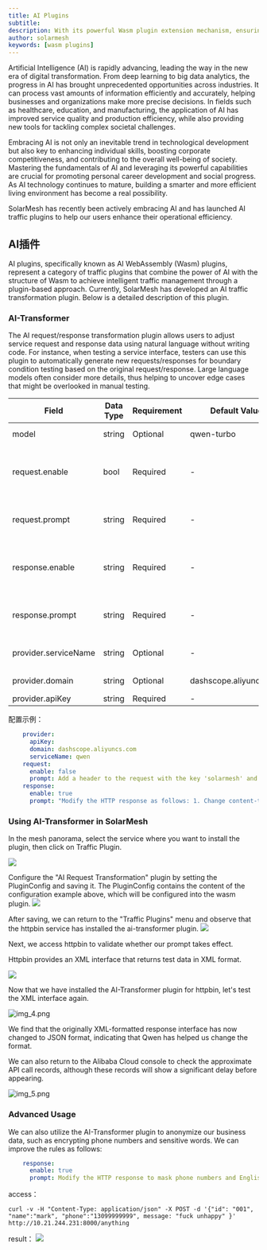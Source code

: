 ```yaml
---
title: AI Plugins
subtitle:
description: With its powerful Wasm plugin extension mechanism, ensuring memory safety through sandbox isolation, supporting multiple programming languages, allowing independent plugin upgrades, and enabling traffic-agnostic hot updates, this helps build a more flexible and secure application network.
author: solarmesh
keywords: [wasm plugins]
---
```


Artificial Intelligence (AI) is rapidly advancing, leading the way in the new era of digital transformation. From deep learning to big data analytics, the progress in AI has brought unprecedented opportunities across industries. It can process vast amounts of information efficiently and accurately, helping businesses and organizations make more precise decisions. In fields such as healthcare, education, and manufacturing, the application of AI has improved service quality and production efficiency, while also providing new tools for tackling complex societal challenges.

Embracing AI is not only an inevitable trend in technological development but also key to enhancing individual skills, boosting corporate competitiveness, and contributing to the overall well-being of society. Mastering the fundamentals of AI and leveraging its powerful capabilities are crucial for promoting personal career development and social progress. As AI technology continues to mature, building a smarter and more efficient living environment has become a real possibility.

SolarMesh has recently been actively embracing AI and has launched AI traffic plugins to help our users enhance their operational efficiency.

## AI插件

AI plugins, specifically known as AI WebAssembly (Wasm) plugins, represent a category of traffic plugins that combine the power of AI with the structure of Wasm to achieve intelligent traffic management through a plugin-based approach. Currently, SolarMesh has developed an AI traffic transformation plugin. Below is a detailed description of this plugin.
### AI-Transformer

The AI request/response transformation plugin allows users to adjust service request and response data using natural language without writing code. For instance, when testing a service interface, testers can use this plugin to automatically generate new requests/responses for boundary condition testing based on the original request/response. Large language models often consider more details, thus helping to uncover edge cases that might be overlooked in manual testing.

| Field                 | Data Type	    | Requirement 	  | Default Value	         | Description|
|-----------------------|----------|----------------|------------------------|-----------------------|
| model                 | 	string	 | Optional 	     | qwen-turbo	            | The name of the model                   |
| request.enable        | 	bool	   | Required	      | -	                     | Whether to enable transformation at request stage      |
| request.prompt        | 	string	 | Required	      | -	                     | Prompt used for request stage transformation  |
| response.enable       | string	  | Required	      | -	                     | Whether to enable transformation at response stage |
| response.prompt	      | string	  | Required	      | -	                     | Prompt used for response stage transformation |
| provider.serviceName	 | string	  | Optional	      | -	                     | Currently supports Qwen only             |
| provider.domain	      | string	  | Optional 	     | dashscope.aliyuncs.com | 	LLM service domain             |
| provider.apiKey	      | string	  | Required	      | -                      | 	API Key   |

配置示例：
```yaml
    provider:
      apiKey:
      domain: dashscope.aliyuncs.com
      serviceName: qwen
    request:
      enable: false
      prompt: Add a header to the request with the key 'solarmesh' and value 'true'
    response:
      enable: true
      prompt: "Modify the HTTP response as follows: 1. Change content-type to application/json; 2. Convert the body from XML to JSON; 3. Remove the content-length"
```

### Using AI-Transformer in SolarMesh

In the mesh panorama, select the service where you want to install the plugin, then click on Traffic Plugin.

![](img.png)

Configure the "AI Request Transformation" plugin by setting the PluginConfig and saving it. The PluginConfig contains the content of the configuration example above, which will be configured into the wasm plugin.
![](img_1.png)

After saving, we can return to the "Traffic Plugins" menu and observe that the httpbin service has installed the ai-transformer plugin.
![](img_2.png)

Next, we access httpbin to validate whether our prompt takes effect.

Httpbin provides an XML interface that returns test data in XML format.

![](img_3.png)

Now that we have installed the AI-Transformer plugin for httpbin, let's test the XML interface again.

![img_4.png](img_4.png)

We find that the originally XML-formatted response interface has now changed to JSON format, indicating that Qwen has helped us change the format.

We can also return to the Alibaba Cloud console to check the approximate API call records, although these records will show a significant delay before appearing.

![img_5.png](img_5.png)

### Advanced Usage

We can also utilize the AI-Transformer plugin to anonymize our business data, such as encrypting phone numbers and sensitive words. We can improve the rules as follows:
```yaml
    response:
      enable: true
      prompt: Modify the HTTP response to mask phone numbers and English profanity with asterisks
```

access：
```shell
curl -v -H "Content-Type: application/json" -X POST -d '{"id": "001", "name":"mark", "phone":"13099999999", message: "fuck unhappy" }'  http://10.21.244.231:8000/anything
```

result：
![](img_7.png)

